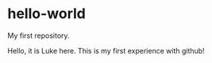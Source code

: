# hello-world
My first repository.

Hello, it is Luke here. This is my first experience with github!
